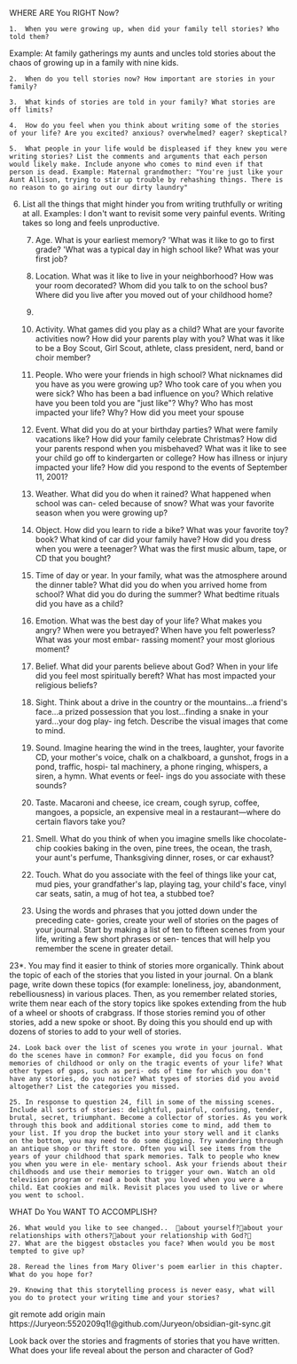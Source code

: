 
WHERE ARE You RIGHT Now?

	1.	When you were growing up, when did your family tell stories? Who told them?
Example: At family gatherings my aunts and uncles told stories about the chaos of growing up in a family with nine kids.

	2.	When do you tell stories now? How important are stories in your family?

	3.	What kinds of stories are told in your family? What stories are off limits?

	4.	How do you feel when you think about writing some of the stories of your life? Are you excited? anxious? overwhelmed? eager? skeptical?

	5.	What people in your life would be displeased if they knew you were writing stories? List the comments and arguments that each person would likely make. Include anyone who comes to mind even if that person is dead. Example: Maternal grandmother: "You're just like your Aunt Allison, trying to stir up trouble by rehashing things. There is no reason to go airing out our dirty laundry"


 6. List all the things that might hinder you from writing truthfully or writing at all. Examples: I don't want to revisit some very painful events. Writing takes so long and feels unproductive.

	7.	Age. What is your earliest memory? 'What was it like to go to first grade? 'What was a typical day in high school like? What was your first job?

	8.	Location. What was it like to live in your neighborhood? How was your room decorated? Whom did you talk to on the school bus? Where did you live after you moved out of your childhood home?
	9.	

	9.	Activity. What games did you play as a child? What are your favorite activities now? How did your parents play with you? What was it like to be a Boy Scout, Girl Scout, athlete, class president, nerd, band or choir member?

	10.	People. Who were your friends in high school? What nicknames did you have as you were growing up? Who took care of you when you were sick? Who has been a bad influence on you? Which relative have you been told you are "just like"? Why? Who has most impacted your life? Why? How did you meet your spouse

	11.	Event. What did you do at your birthday parties? What were family vacations like? How did your family celebrate Christmas? How did your parents respond when you misbehaved? What was it like to see your child go off to kindergarten or college? How has illness or injury impacted your life? How did you respond to the events of September 11, 2001?

	12.	Weather. What did you do when it rained? What happened when school was can- celed because of snow? What was your favorite season when you were growing up?

	13.	Object. How did you learn to ride a bike? What was your favorite toy? book? What kind of car did your family have? How did you dress when you were a teenager? What was the first music album, tape, or CD that you bought?

	14.	 Time of day or year. In your family, what was the atmosphere around the dinner table? What did you do when you arrived home from school? What did you do during the summer? What bedtime rituals did you have as a child?

	15.	 Emotion. What was the best day of your life? What makes you angry? When were you betrayed? When have you felt powerless? What was your most embar- rassing moment? your most glorious moment?



	16.	Belief. What did your parents believe about God? When in your life did you feel most spiritually bereft? What has most impacted your religious beliefs?

	17.	Sight. Think about a drive in the country or the mountains...a friend's face...a prized possession that you lost...finding a snake in your yard...your dog play- ing fetch. Describe the visual images that come to mind.

	18.	Sound. Imagine hearing the wind in the trees, laughter, your favorite CD, your mother's voice, chalk on a chalkboard, a gunshot, frogs in a pond, traffic, hospi- tal machinery, a phone ringing, whispers, a siren, a hymn. What events or feel- ings do you associate with these sounds?

	19.	Taste. Macaroni and cheese, ice cream, cough syrup, coffee, mangoes, a popsicle, an expensive meal in a restaurant—where do certain flavors take you?

	20.	Smell. What do you think of when you imagine smells like chocolate-chip cookies baking in the oven, pine trees, the ocean, the trash, your aunt's perfume, Thanksgiving dinner, roses, or car exhaust?

	21.	Touch. What do you associate with the feel of things like your cat, mud pies, your grandfather's lap, playing tag, your child's face, vinyl car seats, satin, a mug of hot tea, a stubbed toe?

	22.	Using the words and phrases that you jotted down under the preceding cate- gories, create your well of stories on the pages of your journal. Start by making a list of ten to fifteen scenes from your life, writing a few short phrases or sen- tences that will help you remember the scene in greater detail.

23*. You may find it easier to think of stories more organically. Think about the topic of each of the stories that you listed in your journal. On a blank page, write down these topics (for example: loneliness, joy, abandonment, rebelliousness) in various places. Then, as you remember related stories, write them near each of the story topics like spokes extending from the hub of a wheel or shoots of crabgrass. If those stories remind you of other stories, add a new spoke or shoot. By doing this you should end up with dozens of stories to add to your well of stories.

	24.	Look back over the list of scenes you wrote in your journal. What do the scenes have in common? For example, did you focus on fond memories of childhood or only on the tragic events of your life? What other types of gaps, such as peri- ods of time for which you don't have any stories, do you notice? What types of stories did you avoid altogether? List the categories you missed.

	25.	In response to question 24, fill in some of the missing scenes. Include all sorts of stories: delightful, painful, confusing, tender, brutal, secret, triumphant. Become a collector of stories. As you work through this book and additional stories come to mind, add them to your list. If you drop the bucket into your story well and it clanks on the bottom, you may need to do some digging. Try wandering through an antique shop or thrift store. Often you will see items from the years of your childhood that spark memories. Talk to people who knew you when you were in ele- mentary school. Ask your friends about their childhoods and use their memories to trigger your own. Watch an old television program or read a book that you loved when you were a child. Eat cookies and milk. Revisit places you used to live or where you went to school.

WHAT Do You WANT TO ACCOMPLISH?

	26.	What would you like to see changed..  about yourself?about your relationships with others?about your relationship with God?
	27.	What are the biggest obstacles you face? When would you be most tempted to give up?

	28.	Reread the lines from Mary Oliver's poem earlier in this chapter. What do you hope for?

	29.	Knowing that this storytelling process is never easy, what will you do to protect your writing time and your stories?

git remote add origin main https://Juryeon:5520209q1!@github.com/Juryeon/obsidian-git-sync.git



Look back over the stories and fragments of stories that you have written. What does your life reveal about the person and character of God? 